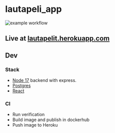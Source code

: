 # lautapeli_app

![example workflow](https://github.com/Veikkosuhonen/lautapeli_app/actions/workflows/main.yml/badge.svg)


## Live at [lautapelit.herokuapp.com](http://lautapelit.herokuapp.com)

## Dev

### Stack

- [Node 17](https://hub.docker.com/_/node) backend with express.
- [Postgres](https://hub.docker.com/_/postgres)
- [React](https://reactjs.org/)

### CI

- Run verification
- Build image and publish in dockerhub
- Push image to Heroku
